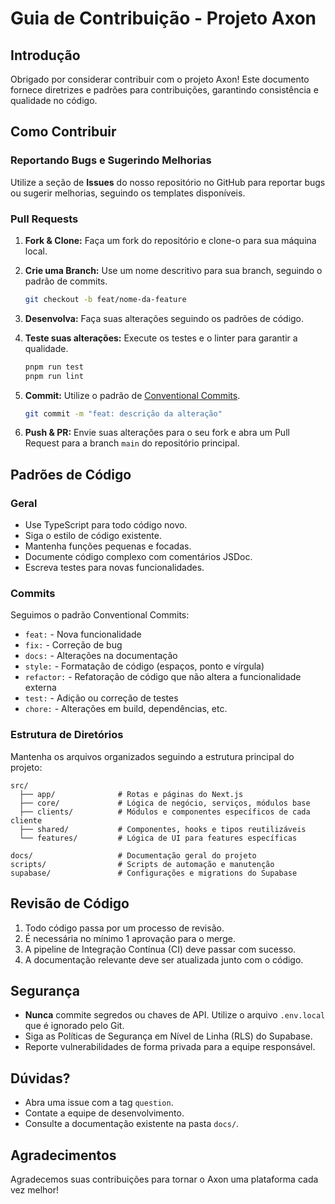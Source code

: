 # Guia de Contribuição - Projeto Axon

## Introdução

Obrigado por considerar contribuir com o projeto Axon! Este documento fornece diretrizes e padrões para contribuições, garantindo consistência e qualidade no código.

## Como Contribuir

### Reportando Bugs e Sugerindo Melhorias

Utilize a seção de **Issues** do nosso repositório no GitHub para reportar bugs ou sugerir melhorias, seguindo os templates disponíveis.

### Pull Requests

1.  **Fork & Clone:** Faça um fork do repositório e clone-o para sua máquina local.

2.  **Crie uma Branch:** Use um nome descritivo para sua branch, seguindo o padrão de commits.
    ```bash
    git checkout -b feat/nome-da-feature
    ```

3.  **Desenvolva:** Faça suas alterações seguindo os padrões de código.

4.  **Teste suas alterações:** Execute os testes e o linter para garantir a qualidade.
    ```bash
    pnpm run test
    pnpm run lint
    ```

5.  **Commit:** Utilize o padrão de [Conventional Commits](https://www.conventionalcommits.org/).
    ```bash
    git commit -m "feat: descrição da alteração"
    ```

6.  **Push & PR:** Envie suas alterações para o seu fork e abra um Pull Request para a branch `main` do repositório principal.

## Padrões de Código

### Geral

- Use TypeScript para todo código novo.
- Siga o estilo de código existente.
- Mantenha funções pequenas e focadas.
- Documente código complexo com comentários JSDoc.
- Escreva testes para novas funcionalidades.

### Commits

Seguimos o padrão Conventional Commits:

- `feat:` - Nova funcionalidade
- `fix:` - Correção de bug
- `docs:` - Alterações na documentação
- `style:` - Formatação de código (espaços, ponto e vírgula)
- `refactor:` - Refatoração de código que não altera a funcionalidade externa
- `test:` - Adição ou correção de testes
- `chore:` - Alterações em build, dependências, etc.

### Estrutura de Diretórios

Mantenha os arquivos organizados seguindo a estrutura principal do projeto:

```
src/
  ├── app/              # Rotas e páginas do Next.js
  ├── core/             # Lógica de negócio, serviços, módulos base
  ├── clients/          # Módulos e componentes específicos de cada cliente
  ├── shared/           # Componentes, hooks e tipos reutilizáveis
  └── features/         # Lógica de UI para features específicas

docs/                   # Documentação geral do projeto
scripts/                # Scripts de automação e manutenção
supabase/               # Configurações e migrations do Supabase
```

## Revisão de Código

1.  Todo código passa por um processo de revisão.
2.  É necessária no mínimo 1 aprovação para o merge.
3.  A pipeline de Integração Contínua (CI) deve passar com sucesso.
4.  A documentação relevante deve ser atualizada junto com o código.

## Segurança

- **Nunca** commite segredos ou chaves de API. Utilize o arquivo `.env.local` que é ignorado pelo Git.
- Siga as Políticas de Segurança em Nível de Linha (RLS) do Supabase.
- Reporte vulnerabilidades de forma privada para a equipe responsável.

## Dúvidas?

- Abra uma issue com a tag `question`.
- Contate a equipe de desenvolvimento.
- Consulte a documentação existente na pasta `docs/`.

## Agradecimentos

Agradecemos suas contribuições para tornar o Axon uma plataforma cada vez melhor! 